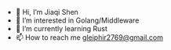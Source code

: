- 👋 Hi, I’m Jiaqi Shen
- 👀 I’m interested in Golang/Middleware
- 🌱 I’m currently learning Rust
- 📫 How to reach me gleiphir2769@gmail.com

<!---
Gleiphir2769/Gleiphir2769 is a ✨ special ✨ repository because its `README.md` (this file) appears on your GitHub profile.
You can click the Preview link to take a look at your changes.
--->
